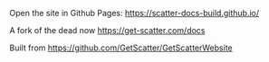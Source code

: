 Open the site in Github Pages: https://scatter-docs-build.github.io/

A fork of the dead now https://get-scatter.com/docs 

Built from https://github.com/GetScatter/GetScatterWebsite
